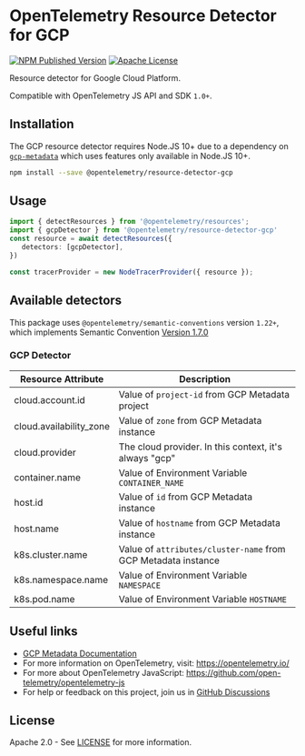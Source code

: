 # OpenTelemetry Resource Detector for GCP

[![NPM Published Version][npm-img]][npm-url]
[![Apache License][license-image]][license-image]

Resource detector for Google Cloud Platform.

Compatible with OpenTelemetry JS API and SDK `1.0+`.

## Installation

The GCP resource detector requires Node.JS 10+ due to a dependency on [`gcp-metadata`][] which uses features only available in Node.JS 10+.

```bash
npm install --save @opentelemetry/resource-detector-gcp
```

## Usage

```typescript
import { detectResources } from '@opentelemetry/resources';
import { gcpDetector } from '@opentelemetry/resource-detector-gcp'
const resource = await detectResources({
   detectors: [gcpDetector],
})

const tracerProvider = new NodeTracerProvider({ resource });
```

## Available detectors

This package uses `@opentelemetry/semantic-conventions` version `1.22+`, which implements Semantic Convention [Version 1.7.0](https://github.com/open-telemetry/opentelemetry-specification/blob/v1.7.0/semantic_conventions/README.md)

### GCP Detector

| Resource Attribute      | Description                                                   |
|-------------------------|---------------------------------------------------------------|
| cloud.account.id        | Value of `project-id` from GCP Metadata project               |
| cloud.availability_zone | Value of `zone` from GCP Metadata instance                    |
| cloud.provider          | The cloud provider. In this context, it's always "gcp"        |
| container.name          | Value of Environment Variable `CONTAINER_NAME`                |
| host.id                 | Value of `id` from GCP Metadata instance                      |
| host.name               | Value of `hostname` from GCP Metadata instance                |
| k8s.cluster.name        | Value of `attributes/cluster-name` from GCP Metadata instance |
| k8s.namespace.name      | Value of Environment Variable `NAMESPACE`                     |
| k8s.pod.name            | Value of Environment Variable `HOSTNAME`                      |

## Useful links

- [GCP Metadata Documentation][]
- For more information on OpenTelemetry, visit: <https://opentelemetry.io/>
- For more about OpenTelemetry JavaScript: <https://github.com/open-telemetry/opentelemetry-js>
- For help or feedback on this project, join us in [GitHub Discussions][discussions-url]

## License

Apache 2.0 - See [LICENSE][license-url] for more information.

[`gcp-metadata`]: https://www.npmjs.com/package/gcp-metadata
[GCP Metadata Documentation]: https://cloud.google.com/compute/docs/metadata/overview
[discussions-url]: https://github.com/open-telemetry/opentelemetry-js/discussions
[license-url]: https://github.com/open-telemetry/opentelemetry-js-contrib/blob/main/LICENSE
[license-image]: https://img.shields.io/badge/license-Apache_2.0-green.svg?style=flat
[npm-url]: https://www.npmjs.com/package/@opentelemetry/resource-detector-gcp
[npm-img]: https://img.shields.io/npm/v/%40opentelemetry%2Fresource-detector-gcp.svg
